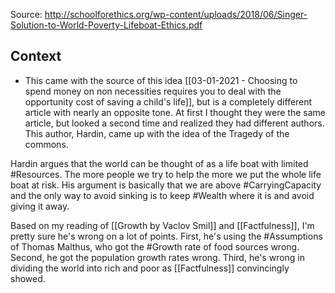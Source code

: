 Source: http://schoolforethics.org/wp-content/uploads/2018/06/Singer-Solution-to-World-Poverty-Lifeboat-Ethics.pdf

## Context
- This came with the source of this idea [[03-01-2021 - Choosing to spend money on non necessities requires you to deal with the opportunity cost of saving a child's life]], but is a completely different article with nearly an opposite tone. At first I thought they were the same article, but looked a second time and realized they had different authors. This author, Hardin, came up with the idea of the Tragedy of the commons. 

Hardin argues that the world can be thought of as a life boat with limited #Resources. The more people we try to help the more we put the whole life boat at risk. His argument is basically that we are above #CarryingCapacity and the only way to avoid sinking is to keep #Wealth where it is and avoid giving it away. 

Based on my reading of [[Growth by Vaclov Smil]] and [[Factfulness]], I'm pretty sure he's wrong on a lot of points. First, he's using the #Assumptions of Thomas Malthus, who got the #Growth rate of food sources wrong. Second, he got the population growth rates wrong. Third, he's wrong in dividing the world into rich and poor as [[Factfulness]] convincingly showed. 